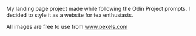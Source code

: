 My landing page project made while following the Odin Project prompts. I decided to style it as a website for tea enthusiasts.

All images are free to use from www.pexels.com